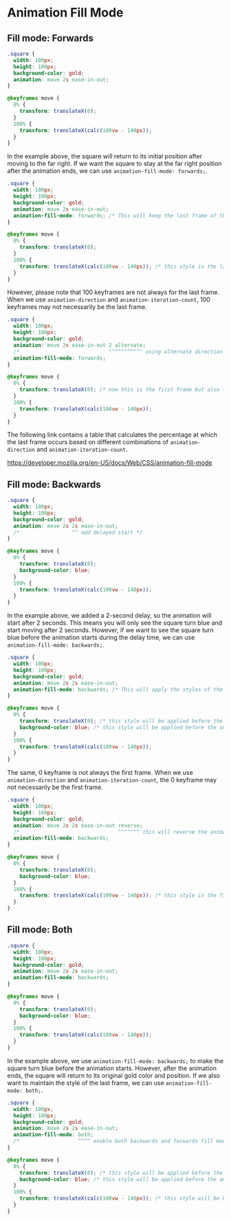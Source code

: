 # Animation Fill Mode

## Fill mode: Forwards

```css
.square {
  width: 100px;
  height: 100px;
  background-color: gold;
  animation: move 2s ease-in-out;
}

@keyframes move {
  0% {
    transform: translateX(0);
  }
  100% {
    transform: translateX(calc(100vw - 140px));
  }
}
```

In the example above, the square will return to its initial position after moving to the far right. If we want the square to stay at the far right position after the animation ends, we can use `animation-fill-mode: forwards;`.

```css
.square {
  width: 100px;
  height: 100px;
  background-color: gold;
  animation: move 2s ease-in-out;
  animation-fill-mode: forwards; /* This will keep the last frame of the animation */
}

@keyframes move {
  0% {
    transform: translateX(0);
  }
  100% {
    transform: translateX(calc(100vw - 140px)); /* this style is the last frame, so it will be kept */
  }
}
```

However, please note that 100 keyframes are not always for the last frame. When we use `animation-direction` and `animation-iteration-count`, 100 keyframes may not necessarily be the last frame.

```css
.square {
  width: 100px;
  height: 100px;
  background-color: gold;
  animation: move 2s ease-in-out 2 alternate;
  /*                             ^^^^^^^^^^^ using alternate direction and set to 2 iterations */
  animation-fill-mode: forwards;
}

@keyframes move {
  0% {
    transform: translateX(0); /* now this is the first frame but also the last frame, so it will be kept */
  }
  100% {
    transform: translateX(calc(100vw - 140px));
  }
}
```

The following link contains a table that calculates the percentage at which the last frame occurs based on different combinations of `animation-direction` and `animation-iteration-count`.

https://developer.mozilla.org/en-US/docs/Web/CSS/animation-fill-mode

## Fill mode: Backwards

```css
.square {
  width: 100px;
  height: 100px;
  background-color: gold;
  animation: move 2s 2s ease-in-out;
  /*                 ^^ add delayed start */
}

@keyframes move {
  0% {
    transform: translateX(0);
    background-color: blue;
  }
  100% {
    transform: translateX(calc(100vw - 140px));
  }
}
```

In the example above, we added a 2-second delay, so the animation will start after 2 seconds. This means you will only see the square turn blue and start moving after 2 seconds. However, if we want to see the square turn blue before the animation starts during the delay time, we can use `animation-fill-mode: backwards;`.

```css
.square {
  width: 100px;
  height: 100px;
  background-color: gold;
  animation: move 2s 2s ease-in-out;
  animation-fill-mode: backwards; /* This will apply the styles of the first keyframe before the animation starts */
}

@keyframes move {
  0% {
    transform: translateX(0); /* this style will be applied before the animation starts */
    background-color: blue; /* this style will be applied before the animation starts */
  }
  100% {
    transform: translateX(calc(100vw - 140px));
  }
}
```

The same, 0 keyframe is not always the first frame. When we use `animation-direction` and `animation-iteration-count`, the 0 keyframe may not necessarily be the first frame.

```css
.square {
  width: 100px;
  height: 100px;
  background-color: gold;
  animation: move 2s 2s ease-in-out reverse;
  /*                                ^^^^^^^ this will reverse the animation, so the first frame will be the 100% keyframe */
  animation-fill-mode: backwards;
}

@keyframes move {
  0% {
    transform: translateX(0);
    background-color: blue;
  }
  100% {
    transform: translateX(calc(100vw - 140px)); /* this style is the first frame because of the reverse direction, so it will be applied before the animation starts */
  }
}
```

## Fill mode: Both

```css
.square {
  width: 100px;
  height: 100px;
  background-color: gold;
  animation: move 2s 2s ease-in-out;
  animation-fill-mode: backwards;
}

@keyframes move {
  0% {
    transform: translateX(0);
    background-color: blue;
  }
  100% {
    transform: translateX(calc(100vw - 140px));
  }
}
```

In the example above, we use `animation-fill-mode: backwards;` to make the square turn blue before the animation starts. However, after the animation ends, the square will return to its original gold color and position. If we also want to maintain the style of the last frame, we can use `animation-fill-mode: both;`.

```css
.square {
  width: 100px;
  height: 100px;
  background-color: gold;
  animation: move 2s 2s ease-in-out;
  animation-fill-mode: both;
  /*                   ^^^^ enable both backwards and forwards fill modes */
}

@keyframes move {
  0% {
    transform: translateX(0); /* this style will be applied before the animation starts */
    background-color: blue; /* this style will be applied before the animation starts */
  }
  100% {
    transform: translateX(calc(100vw - 140px)); /* this style will be kept after the animation ends */
  }
}
```
